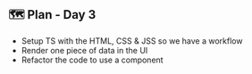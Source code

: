 ## 🗺️ Plan - Day 3

- Setup TS with the HTML, CSS & JSS so we have a workflow 
- Render one piece of data in the UI
- Refactor the code to use a component